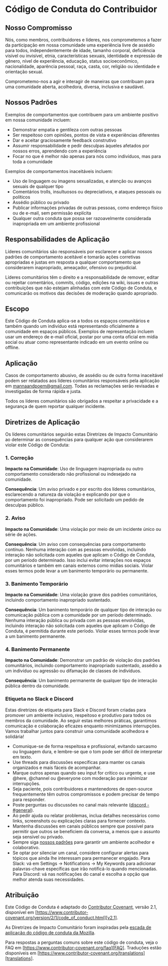 # Código de Conduta do Contribuidor

## Nosso Compromisso

Nós, como membros, contribuidores e líderes, nos comprometemos a fazer da participação em nossa comunidade uma experiência livre de assédio para todos, independentemente de idade, tamanho corporal, deficiência visível ou invisível, etnia, características sexuais, identidade e expressão de gênero, nível de experiência, educação, status socioeconômico, nacionalidade, aparência pessoal, raça, casta, cor, religião ou identidade e orientação sexual.

Comprometemo-nos a agir e interagir de maneiras que contribuam para uma comunidade aberta, acolhedora, diversa, inclusiva e saudável.

## Nossos Padrões

Exemplos de comportamentos que contribuem para um ambiente positivo em nossa comunidade incluem:

* Demonstrar empatia e gentileza com outras pessoas
* Ser respeitoso com opiniões, pontos de vista e experiências diferentes
* Dar e aceitar graciosamente feedback construtivo
* Assumir responsabilidade e pedir desculpas àqueles afetados por nossos erros, aprendendo com a experiência
* Focar no que é melhor não apenas para nós como indivíduos, mas para toda a comunidade

Exemplos de comportamentos inaceitáveis incluem:

* Uso de linguagem ou imagens sexualizadas, e atenção ou avanços sexuais de qualquer tipo
* Comentários trolls, insultuosos ou depreciativos, e ataques pessoais ou políticos
* Assédio público ou privado
* Publicar informações privadas de outras pessoas, como endereço físico ou de e-mail, sem permissão explícita
* Qualquer outra conduta que possa ser razoavelmente considerada inapropriada em um ambiente profissional

## Responsabilidades de Aplicação

Líderes comunitários são responsáveis por esclarecer e aplicar nossos padrões de comportamento aceitável e tomarão ações corretivas apropriadas e justas em resposta a qualquer comportamento que considerarem inapropriado, ameaçador, ofensivo ou prejudicial.

Líderes comunitários têm o direito e a responsabilidade de remover, editar ou rejeitar comentários, commits, código, edições na wiki, issues e outras contribuições que não estejam alinhadas com este Código de Conduta, e comunicarão os motivos das decisões de moderação quando apropriado.

## Escopo

Este Código de Conduta aplica-se a todos os espaços comunitários e também quando um indivíduo está representando oficialmente a comunidade em espaços públicos. Exemplos de representação incluem usar um endereço de e-mail oficial, postar por uma conta oficial em mídia social ou atuar como representante indicado em um evento online ou offline.

## Aplicação

Casos de comportamento abusivo, de assédio ou de outra forma inaceitável podem ser relatados aos líderes comunitários responsáveis pela aplicação em mannaandpoem@gmail.com. Todas as reclamações serão revisadas e investigadas de forma rápida e justa.

Todos os líderes comunitários são obrigados a respeitar a privacidade e a segurança de quem reportar qualquer incidente.

## Diretrizes de Aplicação

Os líderes comunitários seguirão estas Diretrizes de Impacto Comunitário ao determinar as consequências para qualquer ação que considerarem violar este Código de Conduta:

### 1. Correção

**Impacto na Comunidade**: Uso de linguagem inapropriada ou outro comportamento considerado não profissional ou indesejado na comunidade.

**Consequência**: Um aviso privado e por escrito dos líderes comunitários, esclarecendo a natureza da violação e explicando por que o comportamento foi inapropriado. Pode ser solicitado um pedido de desculpas público.

### 2. Aviso

**Impacto na Comunidade**: Uma violação por meio de um incidente único ou série de ações.

**Consequência**: Um aviso com consequências para comportamento contínuo. Nenhuma interação com as pessoas envolvidas, incluindo interação não solicitada com aqueles que aplicam o Código de Conduta, por um período determinado. Isso inclui evitar interações nos espaços comunitários e também em canais externos como mídias sociais. Violar esses termos pode levar a um banimento temporário ou permanente.

### 3. Banimento Temporário

**Impacto na Comunidade**: Uma violação grave dos padrões comunitários, incluindo comportamento inapropriado sustentado.

**Consequência**: Um banimento temporário de qualquer tipo de interação ou comunicação pública com a comunidade por um período determinado. Nenhuma interação pública ou privada com as pessoas envolvidas, incluindo interação não solicitada com aqueles que aplicam o Código de Conduta, é permitida durante este período. Violar esses termos pode levar a um banimento permanente.

### 4. Banimento Permanente

**Impacto na Comunidade**: Demonstrar um padrão de violação dos padrões comunitários, incluindo comportamento inapropriado sustentado, assédio a um indivíduo ou agressão ou difamação de classes de indivíduos.

**Consequência**: Um banimento permanente de qualquer tipo de interação pública dentro da comunidade.

### Etiqueta no Slack e Discord

Estas diretrizes de etiqueta para Slack e Discord foram criadas para promover um ambiente inclusivo, respeitoso e produtivo para todos os membros da comunidade. Ao seguir estas melhores práticas, garantimos comunicação e colaboração eficazes enquanto minimizamos interrupções. Vamos trabalhar juntos para construir uma comunidade acolhedora e solidária!

- Comunique-se de forma respeitosa e profissional, evitando sarcasmo ou linguagem dura, e lembre-se que o tom pode ser difícil de interpretar em texto.
- Use threads para discussões específicas para manter os canais organizados e mais fáceis de acompanhar.
- Marque outros apenas quando seu input for crítico ou urgente, e use @here, @channel ou @everyone com moderação para minimizar interrupções.
- Seja paciente, pois contribuidores e mantenedores de open-source frequentemente têm outros compromissos e podem precisar de tempo para responder.
- Poste perguntas ou discussões no canal mais relevante ([discord - #general](https://discord.com/channels/1125308739348594758/1138430348557025341)).
- Ao pedir ajuda ou relatar problemas, inclua detalhes necessários como links, screenshots ou explicações claras para fornecer contexto.
- Mantenha discussões em canais públicos sempre que possível para permitir que outros se beneficiem da conversa, a menos que o assunto seja sensível ou privado.
- Sempre siga [nossos padrões](https://github.com/FoundationAgents/OpenManus/blob/main/CODE_OF_CONDUCT.md#our-standards) para garantir um ambiente acolhedor e colaborativo.
- Se optar por silenciar um canal, considere configurar alertas para tópicos que ainda lhe interessam para permanecer engajado. Para Slack: vá em Settings → Notifications → My Keywords para adicionar palavras-chave específicas que irão notificá-lo quando mencionadas. Para Discord: vá nas notificações do canal e escolha a opção que melhor atenda suas necessidades.

## Atribuição

Este Código de Conduta é adaptado do [Contributor Covenant][homepage], versão 2.1, disponível em [https://www.contributor-covenant.org/version/2/1/code_of_conduct.html][v2.1].

As Diretrizes de Impacto Comunitário foram inspiradas pela [escada de aplicação do código de conduta da Mozilla][Mozilla CoC].

Para respostas a perguntas comuns sobre este código de conduta, veja o FAQ em [https://www.contributor-covenant.org/faq][FAQ]. Traduções estão disponíveis em [https://www.contributor-covenant.org/translations][translations].

[homepage]: https://www.contributor-covenant.org
[v2.1]: https://www.contributor-covenant.org/version/2/1/code_of_conduct.html
[Mozilla CoC]: https://github.com/mozilla/diversity
[FAQ]: https://www.contributor-covenant.org/faq
[translations]: https://www.contributor-covenant.org/translations
